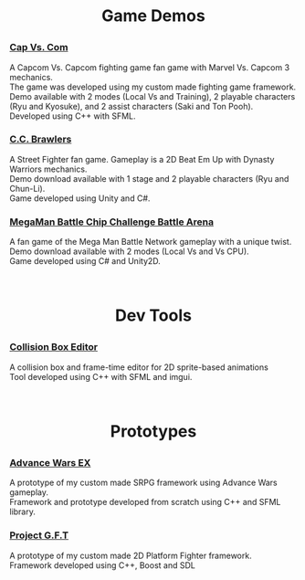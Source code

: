 <h1><p align="center">Game Demos</p></h1>

<h3><a href="https://mvpet.github.io/Project-V/">Cap Vs. Com</a></h3>
<p>A Capcom Vs. Capcom fighting game fan game with Marvel Vs. Capcom 3 mechanics.<br>
The game was developed using my custom made fighting game framework.<br>
Demo available with 2 modes (Local Vs and Training), 2 playable characters (Ryu and Kyosuke), and 2 assist characters (Saki and Ton Pooh).<br>
Developed using C++ with SFML.</p>
      
<h3><a href="http://mvpet.github.io/ProjectWW/">C.C. Brawlers</a></h3>
<p>A Street Fighter fan game. Gameplay is a 2D Beat Em Up with Dynasty Warriors mechanics.<br>
Demo download available with 1 stage and 2 playable characters (Ryu and Chun-Li).<br>
Game developed using Unity and C#.</p>

<h3><a href="http://mvpet.github.io/MMBNNE/">MegaMan Battle Chip Challenge Battle Arena</a></h3>
<p>A fan game of the Mega Man Battle Network gameplay with a unique twist.<br>
Demo download available with 2 modes (Local Vs and Vs CPU).<br>
Game developed using C# and Unity2D.</p>
      
<br>
<h1><p align="center">Dev Tools</p></h1>
        
<h3><a href="https://mvpet.github.io/Collision-Box-Editor/">Collision Box Editor</a></h3>
<p>A collision box and frame-time editor for 2D sprite-based animations<br>
Tool developed using C++ with SFML and imgui.</p>
        
<br>
<h1><p align="center">Prototypes</p></h1>
        
<h3><a href="http://mvpet.github.io/FEXAW">Advance Wars EX</a></h3>
<p>A prototype of my custom made SRPG framework using Advance Wars gameplay.<br>
Framework and prototype developed from scratch using C++ and SFML library.</p>
        
<h3><a href="http://mvpet.github.io/Project-G.F.T/">Project G.F.T</a></h3>
<p>A prototype of my custom made 2D Platform Fighter framework.<br>
Framework developed using C++, Boost and SDL</p>
      
      
